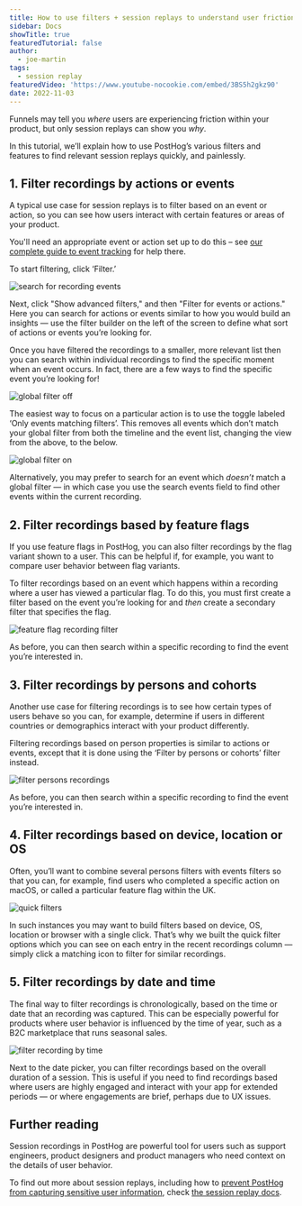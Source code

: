 ```yaml
---
title: How to use filters + session replays to understand user friction
sidebar: Docs
showTitle: true
featuredTutorial: false
author:
  - joe-martin
tags:
  - session replay
featuredVideo: 'https://www.youtube-nocookie.com/embed/3BS5h2gkz90'
date: 2022-11-03
---
```


Funnels may tell you _where_ users are experiencing friction within your product, but only session replays can show you _why_.

In this tutorial, we’ll explain how to use PostHog’s various filters and features to find relevant session replays quickly, and painlessly. 

## 1. Filter recordings by actions or events

A typical use case for session replays is to filter based on an event or action, so you can see how users interact with certain features or areas of your product. 

You'll need an appropriate event or action set up to do this – see [our complete guide to event tracking](/tutorials/event-tracking-guide) for help there. 

To start filtering, click ‘Filter.’ 

![search for recording events](https://res.cloudinary.com/dmukukwp6/image/upload/v1710055416/posthog.com/contents/images/tutorials/session-recordings/filter-events-session-recording.png)

Next, click "Show advanced filters," and then "Filter for events or actions." Here you can search for actions or events similar to how you would build an insights — use the filter builder on the left of the screen to define what sort of actions or events you’re looking for. 

Once you have filtered the recordings to a smaller, more relevant list then you can search within individual recordings to find the specific moment when an event occurs. In fact, there are a few ways to find the specific event you’re looking for!

![global filter off](https://res.cloudinary.com/dmukukwp6/image/upload/v1710055416/posthog.com/contents/images/tutorials/session-recordings/recording-filter-off.png)

The easiest way to focus on a particular action is to use the toggle labeled ‘Only events matching filters’. This removes all events which don’t match your global filter from both the timeline and the event list, changing the view from the above, to the below. 

![global filter on](https://res.cloudinary.com/dmukukwp6/image/upload/v1710055416/posthog.com/contents/images/tutorials/session-recordings/recording-filter-on.png)

Alternatively, you may prefer to search for an event which _doesn’t_ match a global filter — in which case you use the search events field to find other events within the current recording. 

## 2. Filter recordings based by feature flags

If you use feature flags in PostHog, you can also filter recordings by the flag variant shown to a user. This can be helpful if, for example, you want to compare user behavior between flag variants. 

To filter recordings based on an event which happens within a recording where a user has viewed a particular flag. To do this, you must first create a filter based on the event you’re looking for and _then_ create a secondary filter that specifies the flag. 

![feature flag recording filter](https://res.cloudinary.com/dmukukwp6/image/upload/v1710055416/posthog.com/contents/images/tutorials/session-recordings/search-recording-flag.png)

As before, you can then search within a specific recording to find the event you’re interested in. 

## 3. Filter recordings by persons and cohorts

Another use case for filtering recordings is to see how certain types of users behave so you can, for example, determine if users in different countries or demographics interact with your product differently.

Filtering recordings based on person properties is similar to actions or events, except that it is done using the ‘Filter by persons or cohorts’ filter instead. 

![filter persons recordings](https://res.cloudinary.com/dmukukwp6/image/upload/v1710055416/posthog.com/contents/images/tutorials/session-recordings/filter-persons-recordings.png)

As before, you can then search within a specific recording to find the event you’re interested in. 

## 4. Filter recordings based on device, location or OS

Often, you’ll want to combine several persons filters with events filters so that you can, for example, find users who completed a specific action on macOS, or called a particular feature flag within the UK. 

![quick filters](https://res.cloudinary.com/dmukukwp6/image/upload/v1710055416/posthog.com/contents/images/tutorials/session-recordings/quick-filter-recordings.png)

In such instances you may want to build filters based on device, OS, location or browser with a single click. That’s why we built the quick filter options which you can see on each entry in the recent recordings column — simply click a matching icon to filter for similar recordings. 

## 5. Filter recordings by date and time

The final way to filter recordings is chronologically, based on the time or date that an recording was captured. This can be especially powerful for products where user behavior is influenced by the time of year, such as a B2C marketplace that runs seasonal sales.

![filter recording by time](https://res.cloudinary.com/dmukukwp6/image/upload/v1710055416/posthog.com/contents/images/tutorials/session-recordings/filter-recordings-time.png)

Next to the date picker, you can filter recordings based on the overall duration of a session. This is useful if you need to find recordings based where users are highly engaged and interact with your app for extended periods — or where engagements are brief, perhaps due to UX issues. 

## Further reading

Session recordings in PostHog are powerful tool for users such as support engineers, product designers and product managers who need context on the details of user behavior. 

To find out more about session replays, including how to [prevent PostHog from capturing sensitive user information](/manual/recordings#ignoring-sensitive-elements), check [the session replay docs](/manual/recordings). 
